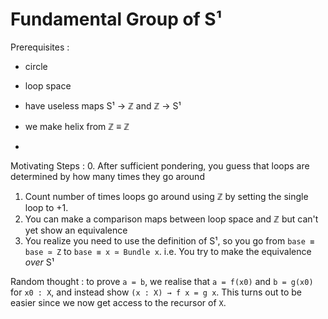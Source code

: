 Fundamental Group of S¹
================

Prerequisites :
- circle 
- loop space
- have useless maps S¹ → ℤ and ℤ → S¹




- we make helix from ℤ ≡ ℤ

- 

Motivating Steps :
0. After sufficient pondering, you guess that
   loops are determined by how many times they go around
1. Count number of times loops go around using ℤ
   by setting the single loop to +1.
2. You can make a comparison maps between loop space and ℤ
   but can't yet show an equivalence
3. You realize you need to use the definition of S¹,
   so you go from `base ≡ base ≃ Z` to  `base ≡ x ≃ Bundle x`.
   i.e. You try to make the equivalence _over_ S¹


Random thought : 
to prove `a = b`, we realise that `a = f(x0)` 
and `b = g(x0)` for `x0 : X`,
and instead show `(x : X) → f x = g x`.
This turns out to be easier since we now get 
access to the recursor of `X`.
